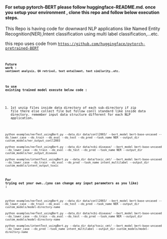 #### For setup pytorch-BERT please follow huggingface-README.md. once you setup your environment , clone this repo and follow below execution steps.

This Repo is having code for downward NLP applications like Named Entity Recognition(NER),Intent classification using multi label classification,...etc.

this repo uses code from <code>https://github.com/huggingface/pytorch-pretrained-BERT<code>

#### Future work : `sentiment analysis, QA retrival, text entailment, text similarity..etc.`

#### to use existing trained model execute below code :
1. 1st unzip files inside data directory of each sub-directory if zip file there else collect file but follow conll standard like inside data directory. remember input data structure different for each NLP application. 
```
python examples/nerTest_usingBert.py --data_dir data/conll2003/ --bert_model bert-base-uncased --do_lower_case --do_train --do_eval --do_test --do_pred --task_name NER --output_dir custom_models/ner_output_conll2003

python examples/nerTest_usingBert.py --data_dir data/ncbi-disease/ --bert_model bert-base-uncased --do_lower_case --do_train --do_eval --do_test --do_pred --task_name NER --output_dir custom_models/ner_output_disease

python examples/intentTest_usingBert.py --data_dir data/toxic_cmt/ --bert_model bert-base-uncased --do_lower_case --do_train --do_eval --do_pred --task_name intent_multilabel --output_dir custom_models/intent_output_toxic
```
#### For trying out your own..(you can change any input parameters as you like) :
```
python examples/nerTest_usingBert.py --data_dir data/conll2003/ --bert_model bert-base-uncased --do_lower_case --do_train --do_eval --do_test --do_pred --task_name NER --output_dir custom_models/model-directory-name

python examples/nerTest_usingBert.py --data_dir data/ncbi-disease/ --bert_model bert-base-uncased --do_lower_case --do_train --do_eval --do_test --do_pred --task_name NER --output_dir custom_models/model-directory-name

python examples/intentTest_usingBert.py --data_dir data/toxic_cmt/ --bert_model bert-base-uncased --do_lower_case --do_pred --task_name intent_multilabel --output_dir custom_models/model-directory-name
```
